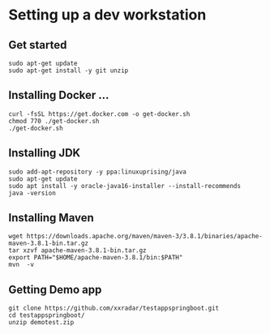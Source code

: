 # Setting up a dev workstation

## Get started
```
sudo apt-get update
sudo apt-get install -y git unzip
```

## Installing Docker ...
```
curl -fsSL https://get.docker.com -o get-docker.sh
chmod 770 ./get-docker.sh
./get-docker.sh
```
## Installing JDK  
```
sudo add-apt-repository -y ppa:linuxuprising/java
sudo apt-get update
sudo apt install -y oracle-java16-installer --install-recommends
java -version
```
## Installing Maven 
```
wget https://downloads.apache.org/maven/maven-3/3.8.1/binaries/apache-maven-3.8.1-bin.tar.gz
tar xzvf apache-maven-3.8.1-bin.tar.gz
export PATH="$HOME/apache-maven-3.8.1/bin:$PATH"
mvn  -v
````

## Getting Demo app  
```
git clone https://github.com/xxradar/testappspringboot.git
cd testappspringboot/
unzip demotest.zip
```
